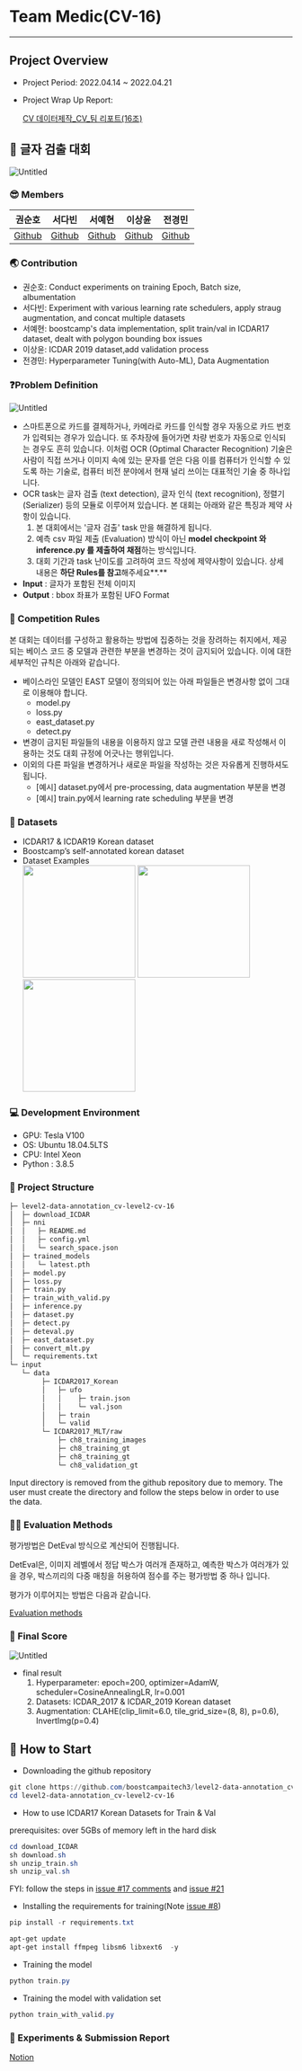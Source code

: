 # Team Medic(CV-16)

---

## Project Overview

- Project Period:
2022.04.14 ~ 2022.04.21
- Project Wrap Up Report:
    
    [CV 데이터제작_CV_팀 리포트(16조)](https://s3.us-west-2.amazonaws.com/secure.notion-static.com/0deed663-df50-492e-a4eb-3a30f6cfa1c0/CV_%EB%8D%B0%EC%9D%B4%ED%84%B0%EC%A0%9C%EC%9E%91_CV_%ED%8C%80_%EB%A6%AC%ED%8F%AC%ED%8A%B8%2816%EC%A1%B0%29.pdf?X-Amz-Algorithm=AWS4-HMAC-SHA256&X-Amz-Content-Sha256=UNSIGNED-PAYLOAD&X-Amz-Credential=AKIAT73L2G45EIPT3X45%2F20220513%2Fus-west-2%2Fs3%2Faws4_request&X-Amz-Date=20220513T073323Z&X-Amz-Expires=86400&X-Amz-Signature=f4bb6d9571751d8ffe8510afb6bd974dafdfa14a3442e4de4f77c8d368c04eef&X-Amz-SignedHeaders=host&response-content-disposition=filename%20%3D%22CV%2520%25EB%258D%25B0%25EC%259D%25B4%25ED%2584%25B0%25EC%25A0%259C%25EC%259E%2591_CV_%25ED%258C%2580%2520%25EB%25A6%25AC%25ED%258F%25AC%25ED%258A%25B8%2816%25EC%25A1%25B0%29.pdf%22&x-id=GetObject)
      

## 🔎 **글자 검출 대회**

![Untitled](https://github.com/boostcampaitech3/level2-data-annotation_cv-level2-cv-16/blob/main/src/Competition%20Title%20Heading.png)  

### 😎 Members

| 권순호 | 서다빈 | 서예현 | 이상윤 | 전경민 |
| --- | --- | --- | --- | --- |
| [Github](https://github.com/tnsgh9603) | [Github](https://github.com/sodabeans) | [Github](https://github.com/yehyunsuh) | [Github](https://github.com/SSANGYOON?tab=repositories) | [Github](https://github.com/seoulsky-field) |   


### 🌏 Contribution

- 권순호: Conduct experiments on training Epoch, Batch size, albumentation
- 서다빈: Experiment with various learning rate schedulers, apply straug augmentation, and concat multiple datasets
- 서예현: boostcamp's data implementation, split train/val in ICDAR17 dataset, dealt with polygon bounding box issues
- 이상윤: ICDAR 2019 dataset,add validation process
- 전경민: Hyperparameter Tuning(with Auto-ML), Data Augmentation   

### **❓Problem Definition**

![Untitled](https://github.com/boostcampaitech3/level2-data-annotation_cv-level2-cv-16/blob/main/src/Problem%20Definition.png)

- 스마트폰으로 카드를 결제하거나, 카메라로 카드를 인식할 경우 자동으로 카드 번호가 입력되는 경우가 있습니다. 또 주차장에 들어가면 차량 번호가 자동으로 인식되는 경우도 흔히 있습니다. 이처럼 OCR (Optimal Character Recognition) 기술은 사람이 직접 쓰거나 이미지 속에 있는 문자를 얻은 다음 이를 컴퓨터가 인식할 수 있도록 하는 기술로, 컴퓨터 비전 분야에서 현재 널리 쓰이는 대표적인 기술 중 하나입니다.
- OCR task는 글자 검출 (text detection), 글자 인식 (text recognition), 정렬기 (Serializer) 등의 모듈로 이루어져 있습니다. 본 대회는 아래와 같은 특징과 제약 사항이 있습니다.
    1. 본 대회에서는 '글자 검출' task 만을 해결하게 됩니다.
    2. 예측 csv 파일 제출 (Evaluation) 방식이 아닌 **model checkpoint 와 inference.py 를 제출하여 채점**하는 방식입니다.
    3. 대회 기간과 task 난이도를 고려하여 코드 작성에 제약사항이 있습니다. 상세 내용은 **하단 Rules를 참고**해주세요**.**
- **Input** : 글자가 포함된 전체 이미지
- **Output** : bbox 좌표가 포함된 UFO Format   

### 🚨 Competition Rules

본 대회는 데이터를 구성하고 활용하는 방법에 집중하는 것을 장려하는 취지에서, 제공되는 베이스 코드 중 모델과 관련한 부분을 변경하는 것이 금지되어 있습니다. 이에 대한 세부적인 규칙은 아래와 같습니다.

- 베이스라인 모델인 EAST 모델이 정의되어 있는 아래 파일들은 변경사항 없이 그대로 이용해야 합니다.
    - model.py
    - loss.py
    - east_dataset.py
    - detect.py
- 변경이 금지된 파일들의 내용을 이용하지 않고 모델 관련 내용을 새로 작성해서 이용하는 것도 대회 규정에 어긋나는 행위입니다.
- 이외의 다른 파일을 변경하거나 새로운 파일을 작성하는 것은 자유롭게 진행하셔도 됩니다.
    - [예시] dataset.py에서 pre-processing, data augmentation 부분을 변경
    - [예시] train.py에서 learning rate scheduling 부분을 변경  

### 💾 Datasets

- ICDAR17 & ICDAR19 Korean dataset
- Boostcamp’s self-annotated korean dataset
- Dataset Examples   
 <img src="https://github.com/boostcampaitech3/level2-data-annotation_cv-level2-cv-16/blob/main/src/img_4002.jpg" height="200"/> <img src="https://github.com/boostcampaitech3/level2-data-annotation_cv-level2-cv-16/blob/main/src/img_4351.jpg" height="200"/> <img src="https://github.com/boostcampaitech3/level2-data-annotation_cv-level2-cv-16/blob/main/src/img_1135.jpg" height="200"/>   

### 💻 **Development Environment**

- GPU: Tesla V100
- OS: Ubuntu 18.04.5LTS
- CPU: Intel Xeon
- Python : 3.8.5  

### 📁 Project Structure

```markdown
├─ level2-data-annotation_cv-level2-cv-16
│  ├─ download_ICDAR
│  ├─ nni
│  │   ├─ README.md
│  │   ├─ config.yml
│  │   └─ search_space.json
│  ├─ trained_models
│  │   └─ latest.pth
│  ├─ model.py
│  ├─ loss.py
│  ├─ train.py
│  ├─ train_with_valid.py
│  ├─ inference.py
│  ├─ dataset.py
│  ├─ detect.py
│  ├─ deteval.py
│  ├─ east_dataset.py
│  ├─ convert_mlt.py
│  └─ requirements.txt
└─ input
   └─ data
        ├─ ICDAR2017_Korean
        │   ├─ ufo
        │   │    ├─ train.json
        │   │    └─ val.json
        │   ├─ train
        │   └─ valid
        └─ ICDAR2017_MLT/raw
            ├─ ch8_training_images
            ├─ ch8_training_gt
            ├─ ch8_training_gt
            └─ ch8_validation_gt
```

Input directory is removed from the github repository due to memory. The user must create the directory and follow the steps below in order to use the data.

### 👨‍🏫 Evaluation Methods

평가방법은 DetEval 방식으로 계산되어 진행됩니다.

DetEval은, 이미지 레벨에서 정답 박스가 여러개 존재하고, 예측한 박스가 여러개가 있을 경우, 박스끼리의 다중 매칭을 허용하여 점수를 주는 평가방법 중 하나 입니다.

평가가 이루어지는 방법은 다음과 같습니다.

[Evaluation methods](https://www.notion.so/Evaluation-methods-700f3a9352574fed8663de74a8f2d5b3)  

### 💯 Final Score

![Untitled](https://github.com/boostcampaitech3/level2-data-annotation_cv-level2-cv-16/blob/main/src/Final%20Score.png)

- final result
    1. Hyperparameter: epoch=200, optimizer=AdamW, scheduler=CosineAnnealingLR, lr=0.001
    2. Datasets: ICDAR_2017 & ICDAR_2019 Korean dataset
    3. Augmentation: CLAHE(clip_limit=6.0, tile_grid_size=(8, 8), p=0.6), InvertImg(p=0.4)  

## 👀 How to Start

- Downloading the github repository

```powershell
git clone https://github.com/boostcampaitech3/level2-data-annotation_cv-level2-cv-16.git
cd level2-data-annotation_cv-level2-cv-16
```

- How to use ICDAR17 Korean Datasets for Train & Val

prerequisites: over 5GBs of memory left in the hard disk

```powershell
cd download_ICDAR
sh download.sh
sh unzip_train.sh
sh unzip_val.sh
```

FYI: follow the steps in [issue #17 comments](https://github.com/boostcampaitech3/level2-data-annotation_cv-level2-cv-16/issues/17#issuecomment-1098864585) and [issue #21](https://github.com/boostcampaitech3/level2-data-annotation_cv-level2-cv-16/issues/21)

- Installing the requirements for training(Note [issue #8](https://github.com/boostcampaitech3/level2-data-annotation_cv-level2-cv-16/issues/8))

```powershell
pip install -r requirements.txt

apt-get update
apt-get install ffmpeg libsm6 libxext6  -y
```

- Training the model

```powershell
python train.py
```

- Training the model with validation set

```powershell
python train_with_valid.py
```
  
### 📄 Experiments & Submission Report

[Notion](https://www.notion.so/W13-14-Data-Annotation-Project-Team-Medic-e18cd7ceb89a4923a4d471c327cdbc21)
